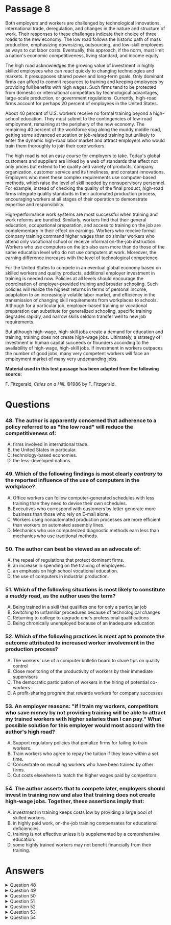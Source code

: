 # Passage 8
Both employers and workers are challenged by technological innovations, international trade, deregulation, and changes in the nature and structure of work. Their responses to these challenges indicate their choice of three roads to the new economy. The low road follows the historic path of mass production, emphasizing downsizing, outsourcing, and low-skill employees as ways to cut labor costs. Eventually, this approach, if the norm, must limit a nation's economic competitiveness, living standard, and income equity.

The high road acknowledges the growing value of investment in highly skilled employees who can react quickly to changing technologies and markets. It presupposes shared power and long-term goals. Only dominant firms can afford to commit resources to training and keeping employees by providing full benefits with high wages. Such firms tend to be protected from domestic or international competitors by technological advantages, large-scale production, or government regulations. Currently, high-road firms account for perhaps 20 percent of employees in the United States.

About 40 percent of U.S. workers receive no formal training beyond a high-school education. They must submit to the contingencies of low-road employment, remaining at the periphery of the new economy. The remaining 40 percent of the workforce slog along the muddy middle road, getting some advanced education or job-related training but unlikely to enter the dynamic high-road labor market and attract employers who would train them thoroughly to join their core workers.

The high road is not an easy course for employers to take. Today's global customers and suppliers are linked by a web of standards that affect not only prices but extend to the quality and variety of products, company organization, customer service and its timeliness, and constant innovations. Employers who meet these complex requirements use computer-based methods, which raise the level of skill needed by nonsupervisory personnel. For example, instead of checking the quality of the final product, high-road firms integrate quality standards in their automated production process, encouraging workers at all stages of their operation to demonstrate expertise and responsibility.

High-performance work systems are most successful when training and work reforms are bundled. Similarly, workers find that their general education, occupational preparation, and access to training on the job are complementary in their effect on earnings. Workers who receive formal company training command higher wages than do similar workers who attend only vocational school or receive informal on-the-job instruction. Workers who use computers on the job also earn more than do those of the same education level who do not use computers at work. Moreover, the earning difference increases with the level of technological competence.

For the United States to compete in an eventual global economy based on skilled workers and quality products, additional employer investment in training is needed now. Policies at all levels should encourage the coordination of employer-provided training and broader schooling. Such policies will realize the highest returns in terms of personal income, adaptation to an increasingly volatile labor market, and efficiency in the transmission of changing skill requirements from workplaces to schools. Although for a particular job, employer-based training or vocational preparation can substitute for generalized schooling, specific training degrades rapidly, and narrow skills seldom transfer well to new job requirements.

But although high-wage, high-skill jobs create a demand for education and training, training does not create high-wage jobs. Ultimately, a strategy of investment in human capital succeeds or flounders according to the availability of high-wage, high-skill jobs. If investment in workers outpaces the number of good jobs, many very competent workers will face an employment market of many very undemanding jobs.

**Material used in this test passage has been adapted from the following source:**

F. Fitzgerald, *Cities on a Hill*. ©1986 by F. Fitzgerald.

# Questions
### 48. The author is apparently concerned that adherence to a policy referred to as "the low road" will reduce the competitiveness of:
<ol type="A">
  <li>firms involved in international trade.</li>
  <li>the United States in particular.</li>
  <li>technology-based economies.</li>
  <li>the less-developed nations.</li>
</ol>

### 49. Which of the following findings is most clearly *contrary* to the reported influence of the use of computers in the workplace?
<ol type="A">
  <li>Office workers can follow computer-generated schedules with less training than they need to devise their own schedules.</li>
  <li>Executives who correspond with customers by letter generate more business than those who rely on E-mail alone.</li>
  <li>Workers using nonautomated production processes are more efficient than workers on automated assembly lines.</li>
  <li>Mechanics who use computerized diagnostic methods earn less than mechanics who use traditional methods.</li>
</ol>

### 50. The author can best be viewed as an advocate of:
<ol type="A">
  <li>the repeal of regulations that protect dominant firms.</li>
  <li>an increase in spending on the training of employees.</li>
  <li>an emphasis on high school vocational education.</li>
  <li>the use of computers in industrial production.</li>
</ol>

### 51. Which of the following situations is most likely to constitute a *muddy* road, as the author uses the term?
<ol type="A">
  <li>Being trained in a skill that qualifies one for only a particular job</li>
  <li>Switching to unfamiliar procedures because of technological changes</li>
  <li>Returning to college to upgrade one's professional qualifications</li>
  <li>Being chronically unemployed because of an inadequate education</li>
</ol>

### 52. Which of the following practices is most apt to promote the outcome attributed to increased worker involvement in the production process?
<ol type="A">
  <li>The workers' use of a computer bulletin board to share tips on quality control</li>
  <li>Close monitoring of the productivity of workers by their immediate supervisors</li>
  <li>The democratic participation of workers in the hiring of potential co-workers</li>
  <li>A profit-sharing program that rewards workers for company successes</li>
</ol>

### 53. An employer reasons: "If I train my workers, competitors who save money by not providing training will be able to attract my trained workers with higher salaries than I can pay." What possible solution for this employer would most accord with the author's high road?
<ol type="A">
  <li>Support regulatory policies that penalize firms for failing to train workers.</li>
  <li>Train workers who agree to repay the tuition if they leave within a set time.</li>
  <li>Concentrate on recruiting workers who have been trained by other firms.</li>
  <li>Cut costs elsewhere to match the higher wages paid by competitors.</li>
</ol>

### 54. The author asserts that to compete later, employers should invest in training now and also that training does not create high-wage jobs. Together, these assertions imply that:
<ol type="A">
  <li>investment in training keeps costs low by providing a large pool of skilled workers.</li>
  <li>in highly paid work, on-the-job training compensates for educational deficiencies.</li>
  <li>training is not effective unless it is supplemented by a comprehensive education.</li>
  <li>some highly trained workers may not benefit financially from their training.</li>
</ol>

# Answers
<details>
  <summary>Question 48</summary>
  <b>Solution</b>: The correct answer is <b>B</b>.

  <ol type="A">
    <li>Competitiveness in international trade is just one of the challenges named by the author; other factors affecting competitiveness include “technological innovations, . . . deregulation, and changes in the nature and structure of work.” All of these are will be negatively influenced by the “low-road” approach.</li>
    <li>The author makes two observations revealing that the author is particularly concerned about the United States. The first concerns the part of U.S. work force that is employed by low-road firms: “About 40 percent of U.S. workers receive no formal training beyond a high-school education.” The second concerns U.S. competitiveness in particular: “For the United States to compete in an eventual global economy based on skilled workers and quality products, additional employer investment in training is needed now.”</li>
    <li>The author’s focus is not just on technology-based economies but on the United States in particular, where “high-road firms account for perhaps 20 percent of employees.” See <i>rationale B</i>.</li>
    <li>The author’s focus is on the United States, including the international competitiveness of U.S. firms, not on less developed nations. See <i>rationale B</i>.</li>
  </ol>
</details>

<details>
  <summary>Question 49</summary>
  <b>Solution</b>: The correct answer is <b>D</b>.

  <ol type="A">
    <li>It does not necessarily follow that using a computer for so simple a task as this would increase earning power, especially if the whole purpose of the computer program is to make this task faster and easier than it otherwise would be so workers have more time for other things. Moreover, the author points out that earning power increases with the level of technological competence and one could reasonably conclude that making schedules would not require a high level of technological sophistication.</li>
    <li>It logically follows that the use of e-mail alone to generate business would be limiting oneself too much and that one who also generates business with letters and other means in addition to using e-mail would reach a wider range of potential clients. Using e-mail in this was is only one small aspect of generating business as an executive. The author is referring to the more sophisticated use of computers in ways that are more central to the performance of the job than simply using e-mail. See rationale D.</li>
    <li>This finding does not apply to the passage since the author does not emphasize job efficiency but, rather, emphasizes more extensive quality control measures as a consequence of automating production.</li>
    <li>The author asserts the earning power of being able to use a computer on the job: “Workers who use computers on the job also earn more than do those of the same education level who do not use computers at work. Moreover, the earning difference increases with the level of technological competence.”</li>
  </ol>
</details>

<details>
  <summary>Question 50</summary>
  <b>Solution</b>: The correct answer is <b>B</b>.

  <ol type="A">
    <li>The author does not advocate the repeal of these regulations and only refers to them once in the context of simply explaining that these regulations are a factor in why dominant firms can afford to train and keep employees.</li>
    <li>The author emphasizes the importance of investing in worker training in high-road firms and producing “highly skilled employees who can react quickly to changing technologies and markets.” The author also emphasizes what kind of investment in worker training is most desirable: “Workers who receive formal company training command higher wages than do similar workers who attend only vocational school or receive informal on-the-job instruction.”</li>
    <li>The author does not consider this kind of training as effective as formal company training. See <i>rationale B</i>.</li>
    <li>The author discusses very little the role of computers in industrial production, devoting much of the passage to explaining the need for a highly-skilled workforce, and how computer skills enhance their earning power and adaptability as workers.</li>
  </ol>
</details>

<details>
  <summary>Question 51</summary>
  <b>Solution</b>: The correct answer is <b>A</b>.

  <ol type="A">
    <li>In discussing the “muddy road,” the author specifically refers to workers who get “Some advanced education or job-related training but [are] unlikely to enter the dynamic high-road labor market. . . .” The author later warns of this phenomenon again in discussing job-related training: “Although for a particular job, employer-based training or vocational preparation can substitute for general schooling, specific training degrades rapidly, and narrow skills seldom transfer well to new job requirements.”</li>
    <li>The author does not specifically relate “muddy road” to switching to unfamiliar procedures because of technological changes, although such unfamiliarity could be an outcome of too narrow of an education.</li>
    <li>While the author generally finds this as less effective than formal on-the-job training, returning to school and advancing one’s education can be further complemented by on-the-job training: “Workers find that their general education, occupational preparation, and access to training on the job are complementary in their effect on earnings.”</li>
    <li>Inability to move into higher paying, high-skill positions, not chronic unemployment, characterizes the experience of the “muddy road.” See <i>rationale A</i>.</li>
  </ol>
</details>

<details>
  <summary>Question 52</summary>
  <b>Solution</b>: The correct answer is <b>A</b>.

  <ol type="A">
    <li>In discussing automated production processes, the author advocates “encouraging workers at all stages of their operation to demonstrate expertise and responsibility.” Using a computerized bulletin board to share tips with one another is a way of empowering workers by giving them expertise and responsibility.</li>
    <li>The author would not advocate close supervision by superiors, since this would give workers less responsibility and opportunity to use their technological competence. See <i>rationale A</i>.</li>
    <li>The hiring of co-workers, while empowering to workers, is not directly related to the production process, and the production process is the focus here. See <i>rationale A</i>.</li>
    <li>A profit sharing program increases the stakes workers have in a firm but it is not related to giving them more responsibility and technological skill in the production process, which is the author’s more central concern in the passage. See <i>rationale A</i>.</li>
  </ol>
</details>

<details>
  <summary>Question 53</summary>
  <b>Solution</b>: The correct answer is <b>B</b>.

  <ol type="A">
    <li>The author does not indicate any interest in such regulations, making only one reference to regulations in the passage.</li>
    <li>The author encourages policies that realize the highest returns, and, while the author does not discuss a policy of repaying tuition, such a policy would be consistent with the author’s advocacy of putting policies in place that further worker training goals, for example, policies that “encourage the coordination of employer-provided training and broader schooling.”</li>
    <li>The author advocates firms developing their own training programs and likely would discourage this practice.</li>
    <li>The author nowhere refers to cutting costs as an effective strategy, instead taking a more proactive approach of investing in formal worker training.</li>
  </ol>
</details>

<details>
  <summary>Question 54</summary>
  <b>Solution</b>: The correct answer is <b>D</b>.

  <ol type="A">
    <li>The author nowhere mentions the availability of a large pool of skilled workers as a benefit of the situations described. See <i>rationale D</i>.</li>
    <li>The author in particular states: “. . . although high-wage, high-skill jobs create a demand for education and training, training does not create high-wage jobs.” The author is saying that on-the-job training does <i>not</i> compensate for educational deficiencies when jobs do not exist in the first place.</li>
    <li>The author generally states the opposite point, namely, that a comprehensive education must be supplemented by formal job-related training. The author in particular states: “. . . although high-wage, high-skill jobs create a demand for education and training, training does not create high-wage jobs,” which is <i>not</i> saying that training is not effective unless supplemented by a comprehensive education.</li>
    <li>The author, in advocating training workers for high-skilled positions, offers by way of warning the caveat that all trained workers may not benefit from advanced training: “If the investment in workers outpaces the number of good jobs, many very competent workers will face an employment market of many very undemanding jobs.”</li>
  </ol>
</details>